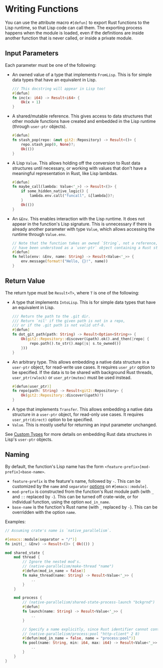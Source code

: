 # Writing Functions

You can use the attribute macro `#[defun]` to export Rust functions to the Lisp runtime, so that Lisp code can call them. The exporting process happens when the module is loaded, even if the definitions are inside another function that is never called, or inside a private module.

## Input Parameters

Each parameter must be one of the following:
- An owned value of a type that implements `FromLisp`. This is for simple data types that have an equivalent in Lisp.
    ```rust
    /// This docstring will appear in Lisp too!
    #[defun]
    fn inc(x: i64) -> Result<i64> {
        Ok(x + 1)
    }
    ```
- A shared/mutable reference. This gives access to data structures that other module functions have created and embedded in the Lisp runtime (through `user-ptr` objects).
    ```rust
    #[defun]
    fn stash_pop(repo: &mut git2::Repository) -> Result<()> {
        repo.stash_pop(0, None)?;
        Ok(())
    }
    ```
- A Lisp `Value`. This allows holding off the conversion to Rust data structures until necessary, or working with values that don't have a meaningful representation in Rust, like Lisp lambdas.
    ```rust
    #[defun]
    fn maybe_call(lambda: Value<'_>) -> Result<()> {
        if some_hidden_native_logic() {
            lambda.env.call("funcall", &[lambda])?;
        }
        Ok(())
    }
    ```
- An `&Env`. This enables interaction with the Lisp runtime. It does not appear in the function's Lisp signature. This is unnecessary if there is already another parameter with type `Value`, which allows accessing the runtime through `Value.env`.
    ```rust
    // Note that the function takes an owned `String`, not a reference, which would
    // have been understood as a `user-ptr` object containing a Rust string.
    #[defun]
    fn hello(env: &Env, name: String) -> Result<Value<'_>> {
        env.message(format!("Hello, {}!", name))
    }
    ```

## Return Value

The return type must be `Result<T>`, where `T` is one of the following:
- A type that implements `IntoLisp`. This is for simple data types that have an equivalent in Lisp.
    ```rust
    /// Return the path to the .git dir.
    /// Return `nil' if the given path is not in a repo,
    /// or if the .git path is not valid utf-8.
    #[defun]
    fn dot_git_path(path: String) -> Result<Option<String>> {
        Ok(git2::Repository::discover(&path).ok().and_then(|repo| {
            repo.path().to_str().map(|s| s.to_owned())
        }))
    }
    ```
- An arbitrary type. This allows embedding a native data structure in a `user-ptr` object, for read-write use cases. It requires `user_ptr` option to be specified. If the data is to be shared with background Rust threads, `user_ptr(rwlock)` or `user_ptr(mutex)` must be used instead.
    ```rust
    #[defun(user_ptr)]
    fn repo(path: String) -> Result<git2::Repository> {
        Ok(git2::Repository::discover(&path)?)
    }
    ```
- A type that implements `Transfer`. This allows embedding a native data structure in a `user-ptr` object, for read-only use cases. It requires `user_ptr(direct)` option to be specified.
- `Value`. This is mostly useful for returning an input parameter unchanged.

See [Custom Types](./custom-types.md) for more details on embedding Rust data structures in Lisp's `user-ptr` objects.

## Naming

By default, the function's Lisp name has the form `<feature-prefix>[mod-prefix]<base-name>`.
- `feature-prefix` is the feature's name, followed by `-`. This can be customized by the `name` and `separator` [options](./module.md#options) on `#[emacs::module]`.
- `mod-prefix` is constructed from the function's Rust module path (with `_` and `::` replaced by `-`). This can be turned off crate-wide, or for individual function, using the option `mod_in_name`.
- `base-name` is the function's Rust name (with `_` replaced by `-`). This can be overridden with the option `name`.

Examples:

```rust
// Assuming crate's name is `native_parallelism`.

#[emacs::module(separator = "/")]
fn init(_: &Env) -> Result<()> { Ok(()) }

mod shared_state {
    mod thread {
        // Ignore the nested mod's.
        // (native-parallelism/make-thread "name")
        #[defun(mod_in_name = false)]
        fn make_thread(name: String) -> Result<Value<'_>> {
            ..
        }
    }

    mod process {
        // (native-parallelism/shared-state-process-launch "bckgrnd")
        #[defun]
        fn launch(name: String) -> Result<Value<'_>> {
            ..
        }

        // Specify a name explicitly, since Rust identifier cannot contain `:`.
        // (native-parallelism/process:pool "http-client" 2 8)
        #[defun(mod_in_name = false, name = "process:pool")]
        fn pool(name: String, min: i64, max: i64) -> Result<Value<'_>> {
            ..
        }
    }
}
```
